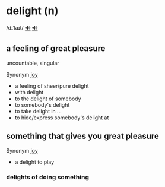 # delight (n)

/dɪˈlaɪt/ [🔊](https://www.oxfordlearnersdictionaries.com/media/english/uk_pron/d/del/delig/delight__gb_1.mp3) [🔊](https://www.oxfordlearnersdictionaries.com/media/english/us_pron/d/del/delig/delight__us_1.mp3)

## a feeling of great pleasure

uncountable, singular

Synonym [joy]()

- a feeling of sheer/pure delight
- with delight
- to the delight of somebody
- to somebody's delight
- to take delight in ...
- to hide/express somebody's delight at

## something that gives you great pleasure

Synonym [joy]()

- a delight to play

### delights of doing something